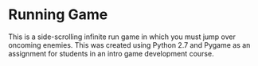 # Running Game

This is a side-scrolling infinite run game in which you must jump over oncoming enemies. This was created using Python 2.7 and Pygame as an assignment for students in an intro game development course. 
